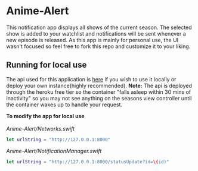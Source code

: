 # Anime-Alert
This notification app displays all shows of the current season. The selected show is added to your watchlist and notifications will be sent whenever a new episode is released. As this app is mainly for personal use, the UI wasn't focused so feel free to fork this repo and customize it to your liking.


## Running for local use
The api used for this application is [here](https://github.com/junqili259/Anime-Alert-api) if you wish to use it locally or deploy your own instance(highly recommended). **Note:** The api is deployed through the heroku free tier so the container "falls asleep within 30 mins of inactivity" so you may not see anything on the seasons view controller until the container wakes up to handle your request.

**To modify the app for local use** <br>
<br>
*Anime-Alert/Networks.swift*
```swift
let urlString = "http://127.0.0.1:8000"
```

*Anime-Alert/NotificationManager.swift*
```swift
let urlString = "http://127.0.0.1:8000/statusUpdate?id=\(id)"
```
